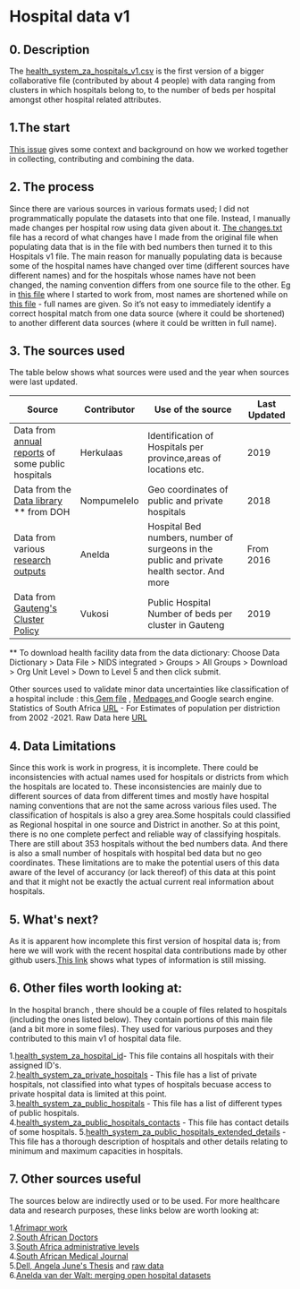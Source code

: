 # Hospital data v1

## 0. Description
The [health_system_za_hospitals_v1.csv](https://github.com/dsfsi/covid19za/tree/master/data/health_system_za_hospitals_v1.csv) is the first version of a bigger collaborative file (contributed by about 4 people) with data ranging from clusters in which hospitals belong to, to the number of beds per hospital amongst other hospital related attributes.

## 1.The start
[This issue](https://github.com/dsfsi/covid19za/issues/115) gives some context and background on how we worked together in collecting, contributing and combining the data. 

## 2. The process
Since there are  various sources in various formats used; I did not programmatically populate the datasets into that one file. Instead, I manually made changes per hospital row using data given about it. [The changes.txt](https://github.com/dsfsi/covid19za/blob/master/changes.txt)  file has a record of what changes have I made from the original file when populating data that is in the file with bed numbers then turned it to this Hospitals v1 file. The main reason for manually populating data is because some of the hospital names have changed over time (different sources have different names) and for the hospitals whose names have not been changed, the naming convention differs from one source file to the other. Eg in [this file](https://github.com/dsfsi/covid19za/blob/Hospital_Data/data/health_system_za_public_hospitals.csv) where I started to work from, most names are shortened while on [this file](https://github.com/anelda/za_open_hospital_data/blob/master/data/tidy_data/hosp_bed_clean.csv) - full names are given. So it’s not easy to immediately identify a correct hospital match from one data source (where it could be shortened) to another different data sources (where it could be written in full name).

## 3. The sources used
The table below shows what sources were used and the year when sources were last updated.


| Source                                  | Contributor   |Use of the source    |Last Updated         |
| --------------------------------------- | ------------- |---------------------|---------------------|
| Data from [annual reports](https://github.com/dsfsi/covid19za/tree/Hospital_Data/data) of some public hospitals |Herkulaas| Identification of Hospitals per province,areas of locations etc.|  2019   |
| Data from the [Data library](https://dd.dhmis.org/) ** from DOH     | Nompumelelo|Geo coordinates of public and private hospitals |   2018               |
| Data from various [research outputs](https://htmlpreview.github.io/?https://github.com/anelda/za_open_hospital_data/blob/master/reports/za_hospital_analysis_v2.html)      |  Anelda|Hospital Bed numbers, number of surgeons  in  the public and private health sector. And more| From 2016                   |
| Data from [Gauteng's Cluster Policy](https://drive.google.com/file/d/1AhafV1DoTGwNRIx26J12_ICh-3vSVnyt/view)      |   Vukosi  |Public Hospital Number of beds per cluster in Gauteng                   |  2019                   |

** To download health facility data from the data dictionary: Choose Data Dictionary > Data File > NIDS integrated > Groups > All Groups > Download > Org Unit Level > Down to Level 5 and then click submit.

Other sources used to validate minor data uncertainties like classification of a hospital include : this[ Gem file](https://drive.google.com/file/d/140PgnBOdeulGdEWcL6s1jV3JFjx19HZ7/view?usp=sharing) , [Medpages ](https://www.medpages.info/sf/index.php?page=homepage) and Google search engine. Statistics of South Africa [URL](http://www.statssa.gov.za/) - For Estimates of population per distriction from 2002 -2021. Raw Data here [URL](https://github.com/elolelo/DataProject/blob/master/za_PopEstimates_Districts_StatsSA_WithFinYears_Jan17_coded.csv)


## 4. Data Limitations
Since this work is work in progress, it is incomplete. There could be inconsistencies with actual names used for hospitals or districts from which the hospitals are located to. These inconsistencies are mainly due to different sources of data from different times and mostly have hospital naming conventions that are not the same across various files used.
The classification of hospitals is also a grey area.Some hospitals could classified as Regional hospital in one source and District in another. So at this point, there is no one complete perfect and reliable way of classifying hospitals.
There are still about 353 hospitals without the bed numbers data. And there is also a small number of hospitals with hospital bed data but no geo coordinates. These limitations are to make the potential users of this data aware of the level of accurancy (or lack thereof) of this data at this point and that it might not be exactly the actual current real information about hospitals.

## 5. What's next?
As it is apparent how incomplete this first version of hospital data is; from here we will work with the recent hospital data contributions made by other github users.[This link](https://docs.google.com/spreadsheets/d/1ujiuSd656BfIO3AT86GTr17oveaev-qBuYbu_v45RC4/edit) shows what types of information is still missing.


## 6. Other files worth looking at:
In the hospital branch , there should be a couple of files related to hospitals (including the ones listed below). They contain portions of this main file (and a bit more in some files). They used for various purposes and they contributed to this main v1 of hospital data file.

1.[health_system_za_hospital_id](https://github.com/dsfsi/covid19za/blob/Hospital_Data/data/health_system_za_hospital_library.csv)- This file contains all  hospitals with their assigned ID's.<br>
2.[health_system_za_private_hospitals](https://github.com/dsfsi/covid19za/blob/Hospital_Data/data/health_system_za_private_hospitals.csv) - This file has a list of  private hospitals, not classified into what types of hospitals becuase  access to private hospital data is limited at this point.<br>
3.[health_system_za_public_hospitals](https://github.com/dsfsi/covid19za/blob/Hospital_Data/data/health_system_za_public_hospitals.csv) - This file has a list of different types of public hospitals.<br>
4.[health_system_za_public_hospitals_contacts](https://github.com/dsfsi/covid19za/blob/master/data/health_system_za_public_hospitals_contacts.csv) - This file has contact details of some hospitals.
5.[health_system_za_public_hospitals_extended_details](https://github.com/dsfsi/covid19za/blob/Hospital_Data/data/health_system_za_public_hospitals_extended_details.csv) - This file has a thorough description of hospitals and other details relating to minimum and maximum capacities in hospitals.

## 7. Other sources useful
The sources below are indirectly used or to be used. For more healthcare data and research purposes, these links below are worth looking at: <br>

1.[Afrimapr work](https://afrimapr.github.io/afrimapr.website/blog/2020/healthsites-app/)<br>
2.[South African Doctors](http://doctors-hospitals-medical-cape-town-south-africa.blaauwberg.net/hospitals_clinics_state_hospitals/state_public_hospitals_clinics_eastern_cape_south_africa/)<br>
3.[South Africa administrative levels](https://data.humdata.org/dataset/south-africa-administrative-levels-0-3-population-statistics)<br>
4.[South African Medical Journal](http://www.samj.org.za/index.php/samj/article/view/12143)<br>
5.[Dell, Angela June's Thesis](https://open.uct.ac.za/handle/11427/22796) and [raw data](https://figshare.com/articles/SURGICAL_RESOURCES_latestmarch2016_xlsx/12066711)<br>
6.[Anelda van der Walt: merging open hospital datasets](http://afrimapr.org/blog/2020/merging-health-facility-lists-part1/)
